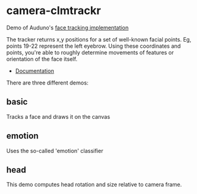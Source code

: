 # camera-clmtrackr

Demo of Auduno's [face tracking implementation](https://github.com/auduno/clmtrackr)

The tracker returns x,y positions for a set of well-known facial points. Eg, points 19-22 represent the left eyebrow. Using these coordinates and points, you're able to roughly determine movements of features or orientation of the face itself.

* [Documentation](https://www.auduno.com/clmtrackr/docs/reference.html)

There are three different demos:

## basic

Tracks a face and draws it on the canvas

## emotion

Uses the so-called 'emotion' classifier

## head

This demo computes head rotation and size relative to camera frame.
